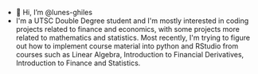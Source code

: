 - 👋 Hi, I’m @lunes-ghiles
- I'm a UTSC Double Degree student and I'm mostly interested in coding projects related to finance and economics, with some projects more related to mathematics and statistics. Most recently, I'm trying to figure out how to implement course material into python and RStudio from courses such as Linear Algebra, Introduction to Financial Derivatives, Introduction to Finance and Statistics. 

<!---
lunes-ghiles/lunes-ghiles is a ✨ special ✨ repository because its `README.md` (this file) appears on your GitHub profile.
You can click the Preview link to take a look at your changes.
--->
